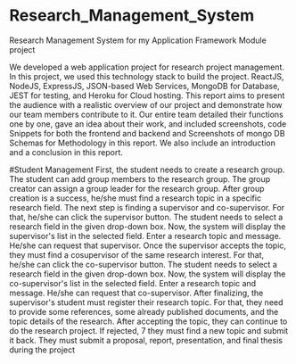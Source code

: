 # Research_Management_System
Research Management System for my Application Framework Module project

We developed a web application project for research project management. In this project, we
used this technology stack to build the project. ReactJS, NodeJS, ExpressJS, JSON-based Web
Services, MongoDB for Database, JEST for testing, and Heroku for Cloud hosting.
This report aims to present the audience with a realistic overview of our project and demonstrate
how our team members contribute to it. Our entire team detailed their functions one by one, gave
an idea about their work, and included screenshots, code Snippets for both the frontend and
backend and Screenshots of mongo DB Schemas for Methodology in this report. We also include
an introduction and a conclusion in this report.

#Student Management 
First, the student needs to create a research group. The student can add group members to the research group. The group creator can assign a group leader for the research group. After group creation is a success, he/she must find a research topic in a specific research field. The next step is finding a supervisor and co-supervisor. For that, he/she can click the supervisor button. The student needs to select a research field in the given drop-down box. Now, the system will display the supervisor's list in the selected field. Enter a research topic and message. He/she can request that supervisor. Once the supervisor accepts the topic, they must find a cosupervisor of the same research interest. For that, he/she can click the co-supervisor button. The student needs to select a research field in the given drop-down box. Now, the system will display the co-supervisor's list in the selected field. Enter a research topic and message. He/she can request that co-supervisor. After finalizing, the supervisor's student must register their research topic. For that, they need to provide some references, some already published documents, and the topic details of the research. After accepting the topic, they can continue to do the research project. If rejected, 7 they must find a new topic and submit it back. They must submit a proposal, report, presentation, and final thesis during the project
